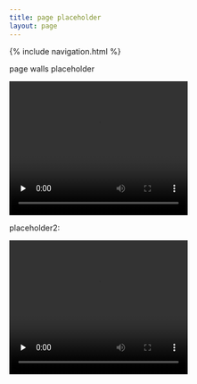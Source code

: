 ```yaml
---
title: page placeholder
layout: page
---
```



{% include navigation.html %} 



page walls placeholder 

  <video width="320" height="240" controls="" src="../images/walls1.webm" type="video/webm"  preload="none">

</video>

placeholder2:  


 <video width="320" height="240" controls="" preload="none">
  <source src="../images/pillbox.webm" type="video/webm">

</video>
